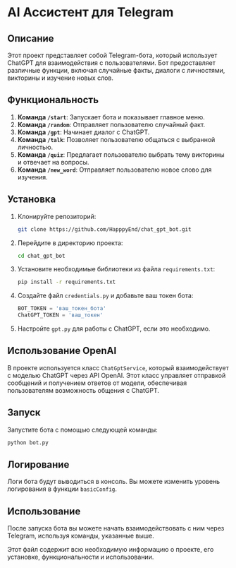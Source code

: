 
# AI Ассистент для Telegram

## Описание

Этот проект представляет собой Telegram-бота, который использует ChatGPT для взаимодействия с пользователями. Бот предоставляет различные функции, включая случайные факты, диалоги с личностями, викторины и изучение новых слов.

## Функциональность

1. **Команда `/start`**: Запускает бота и показывает главное меню.
2. **Команда `/random`**: Отправляет пользователю случайный факт.
3. **Команда `/gpt`**: Начинает диалог с ChatGPT.
4. **Команда `/talk`**: Позволяет пользователю общаться с выбранной личностью.
5. **Команда `/quiz`**: Предлагает пользователю выбрать тему викторины и отвечает на вопросы.
6. **Команда `/new_word`**: Отправляет пользователю новое слово для изучения.

## Установка

1. Клонируйте репозиторий:

   ```bash
   git clone https://github.com/HapppyEnd/chat_gpt_bot.git
   ```

2. Перейдите в директорию проекта:

   ```bash
   cd chat_gpt_bot
   ```

3. Установите необходимые библиотеки из файла `requirements.txt`:

   ```bash
   pip install -r requirements.txt
   ```

4. Создайте файл `credentials.py` и добавьте ваш токен бота:

   ```python
   BOT_TOKEN = 'ваш_токен_бота'
   ChatGPT_TOKEN = 'ваш_токен'
   ```

5. Настройте `gpt.py` для работы с ChatGPT, если это необходимо.

## Использование OpenAI

В проекте используется класс `ChatGptService`, который взаимодействует с моделью ChatGPT через API OpenAI. Этот класс управляет отправкой сообщений и получением ответов от модели, обеспечивая пользователям возможность общения с ChatGPT.

## Запуск

Запустите бота с помощью следующей команды:

```bash
python bot.py
```

## Логирование

Логи бота будут выводиться в консоль. Вы можете изменить уровень логирования в функции `basicConfig`.

## Использование

После запуска бота вы можете начать взаимодействовать с ним через Telegram, используя команды, указанные выше.


Этот файл содержит всю необходимую информацию о проекте, его установке, функциональности и использовании.